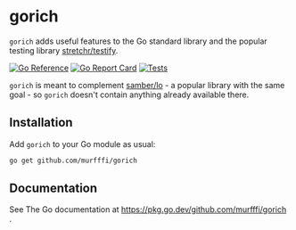 # gorich

`gorich` adds useful features to the Go standard library and the popular testing
library [stretchr/testify](https://github.com/stretchr/testify).

[![Go Reference](https://pkg.go.dev/badge/github.com/murfffi/gorich.svg)](https://pkg.go.dev/github.com/murfffi/gorich)
[![Go Report Card](https://goreportcard.com/badge/github.com/murfffi/gorich)](https://goreportcard.com/report/github.com/murfffi/gorich)
[![Tests](https://github.com/murfffi/gorich/actions/workflows/ci.yml/badge.svg)](https://coveralls.io/github/murfffi/gorich)

`gorich` is meant to complement [samber/lo](https://github.com/samber/lo) - a popular library with the same goal - 
so `gorich` doesn't contain anything already available there.

## Installation

Add `gorich` to your Go module as usual:

```bash
go get github.com/murfffi/gorich
```

## Documentation

See The Go documentation at <https://pkg.go.dev/github.com/murfffi/gorich> .
